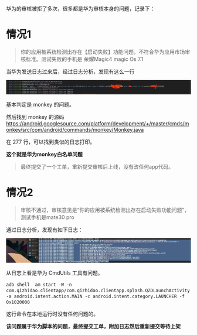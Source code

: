 
华为的审核被拒了多次，很多都是华为审核本身的问题，记录下：


# 情况1

> 你的应用被系统检测出存在【启动失败】功能问题，不符合华为应用市场审核标准。测试失败的手机是 荣耀Magic4 magic Os 7.1

当华为发送日志过来后，经过日志分析，发现有这么一行

 ![image](./img/WechatIMG3.jpg)

基本判定是 monkey 的问题。

然后找到 monkey 的源码
https://android.googlesource.com/platform/development/+/master/cmds/monkey/src/com/android/commands/monkey/Monkey.java


在 277 行，可以找到类似的日志打印。


**这个就是华为monkey白名单问题**

> 最终提交了一个工单，重新提交审核后上线，没有改任何app代码。

# 情况2

> 审核不通过，审核意见是“你的应用被系统检测出存在启动失败功能问题”，测试手机是mate30 pro

通过日志分析，发现有如下日志：

![image](./img/WechatIMG6.jpg)

从日志上看是华为 CmdUtils 工具有问题。

``` shell 
adb shell  am start -W -n com.qizhidao.clientapp/com.qizhidao.clientapp.splash.QZDLaunchActivity -a android.intent.action.MAIN -c android.intent.category.LAUNCHER -f 0x1020000
```
这行命令在本地运行时没有任何问题的。


**该问题属于华为脚本的问题，最终提交工单，附加日志然后重新提交等待上架**





